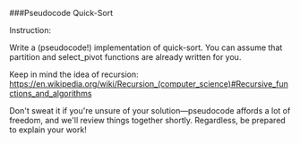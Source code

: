 ###Pseudocode Quick-Sort

Instruction:

Write a (pseudocode!) implementation of quick-sort. You can assume that partition and select_pivot functions are already written for you.

Keep in mind the idea of recursion: https://en.wikipedia.org/wiki/Recursion_(computer_science)#Recursive_functions_and_algorithms

Don't sweat it if you're unsure of your solution—pseudocode affords a lot of freedom, and we'll review things together shortly. Regardless, be prepared to explain your work!